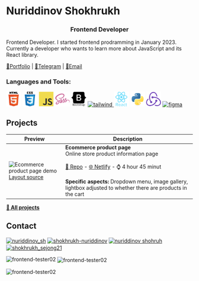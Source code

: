 # Nuriddinov Shokhrukh

<h3 align="center">Frontend Developer</h3>

Frontend Developer. I started frontend prodramming in January 2023. Currently a developer who wants to learn more about JavaScript and its React library.


[💼Portfolio](https://frontendtester.uz) | [💬Telegram](https://t.me/Shohruh_02) | [📧Email](mailto:shokhrukhnuriddinov@gamil.com)





<h3 align="left">Languages and Tools:</h3>
<p align="left">
      <a href="https://www.w3.org/html/" target="_blank" rel="noreferrer"><img src="https://raw.githubusercontent.com/devicons/devicon/master/icons/html5/html5-original-wordmark.svg" alt="html5" width="40" height="40"/></a> 
      <a href="https://www.w3schools.com/css/" target="_blank" rel="noreferrer"><img src="https://raw.githubusercontent.com/devicons/devicon/master/icons/css3/css3-original-wordmark.svg" alt="css3" width="40" height="40"/></a>
        <a href="https://developer.mozilla.org/en-US/docs/Web/JavaScript" target="_blank" rel="noreferrer"><img src="https://raw.githubusercontent.com/devicons/devicon/master/icons/javascript/javascript-original.svg" alt="javascript" width="40" height="40"/></a>
        <a href="https://sass-lang.com" target="_blank" rel="noreferrer"><img src="https://raw.githubusercontent.com/devicons/devicon/master/icons/sass/sass-original.svg" alt="sass" width="40" height="40"/></a>
      <a href="https://getbootstrap.com" target="_blank" rel="noreferrer"><img src="https://raw.githubusercontent.com/devicons/devicon/master/icons/bootstrap/bootstrap-plain-wordmark.svg" alt="bootstrap" width="40" height="40"/></a>
      <a href="https://tailwindcss.com/" target="_blank" rel="noreferrer"><img src="https://www.vectorlogo.zone/logos/tailwindcss/tailwindcss-icon.svg" alt="tailwind" width="40" height="40"/> </a>
      <a href="https://reactjs.org/" target="_blank" rel="noreferrer"><img src="https://raw.githubusercontent.com/devicons/devicon/master/icons/react/react-original-wordmark.svg" alt="react" width="40" height="40"/></a>
    <a href="https://www.python.org" target="_blank" rel="noreferrer"><img src="https://raw.githubusercontent.com/devicons/devicon/master/icons/python/python-original.svg" alt="python" width="40" height="40"/></a>
    <a href="https://redux.js.org" target="_blank" rel="noreferrer"><img src="https://raw.githubusercontent.com/devicons/devicon/master/icons/redux/redux-original.svg" alt="redux" width="40" height="40"/></a>
      <a href="https://www.figma.com/" target="_blank" rel="noreferrer"><img src="https://www.vectorlogo.zone/logos/figma/figma-icon.svg" alt="figma" width="40" height="40"/></a>
      </p>

## Projects

| Preview | Description |
|---|---|
| <img src="https://res.cloudinary.com/dz209s6jk/image/upload/f_auto,q_auto,w_475/Challenges/fhzpdnabrek50hvhftnl.jpg" alt="Ecommerce product page demo" width="250"/> <br>[Layout source](https://www.frontendmentor.io/challenges/ecommerce-product-page-UPsZ9MJp60) | **Ecommerce product page** <br>Online store product information page <br><br> <a href="https://github.com/frontend-tester02/ecommerce.git/">🧾 Repo</a> - <a href="https://shokhrukh-ecommerce-product-page.netlify.app/" target="_blank">🌐 Netlify</a> - ⌚ 4 hour 45 minut<br><br> **Specific aspects:** Dropdown menu, image gallery, lightbox adjusted to whether there are products in the cart |

**<a href="https://frontenttester.uz" target="_blank">💼 All projects</a>**


## Contact
<a href="https://twitter.com/nuriddinov_sh" target="blank"><img align="center" src="https://raw.githubusercontent.com/rahuldkjain/github-profile-readme-generator/master/src/images/icons/Social/twitter.svg" alt="nuriddinov_sh" height="30" width="40" /></a>
<a href="https://linkedin.com/in/shokhrukh-nuriddinov" target="blank"><img align="center" src="https://raw.githubusercontent.com/rahuldkjain/github-profile-readme-generator/master/src/images/icons/Social/linked-in-alt.svg" alt="shokhrukh-nuriddinov" height="30" width="40" /></a>
<a href="https://fb.com/nuriddinov shohruh" target="blank"><img align="center" src="https://raw.githubusercontent.com/rahuldkjain/github-profile-readme-generator/master/src/images/icons/Social/facebook.svg" alt="nuriddinov shohruh" height="30" width="40" /></a>
<a href="https://instagram.com/shokhrukh_sejong21" target="blank"><img align="center" src="https://raw.githubusercontent.com/rahuldkjain/github-profile-readme-generator/master/src/images/icons/Social/instagram.svg" alt="shokhrukh_sejong21" height="30" width="40" /></a>
</p>
<p><img align="left" src="https://github-readme-stats.vercel.app/api/top-langs?username=frontend-tester02&show_icons=true&locale=en&layout=compact" alt="frontend-tester02" /></p>

<p>&nbsp;<img align="center" src="https://github-readme-stats.vercel.app/api?username=frontend-tester02&show_icons=true&locale=en" alt="frontend-tester02" /></p>

<p><img align="center" src="https://github-readme-streak-stats.herokuapp.com/?user=frontend-tester02&" alt="frontend-tester02" /></p>
